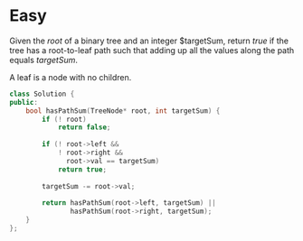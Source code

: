 # Easy

Given the $root$ of a binary tree and an integer $targetSum, return $true$ if the tree has a root-to-leaf path such that adding up all the values along the path equals $targetSum$.

A leaf is a node with no children.

```cpp
class Solution {
public:
    bool hasPathSum(TreeNode* root, int targetSum) {
        if (! root)
            return false;
        
        if (! root->left && 
            ! root->right &&
              root->val == targetSum)
            return true;
        
        targetSum -= root->val;
        
        return hasPathSum(root->left, targetSum) || 
               hasPathSum(root->right, targetSum);
    }
};
```
